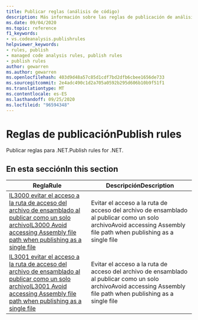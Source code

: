 ```yaml
---
title: Publicar reglas (análisis de código)
description: Más información sobre las reglas de publicación de análisis de código.
ms.date: 09/04/2020
ms.topic: reference
f1_keywords:
- vs.codeanalysis.publishrules
helpviewer_keywords:
- rules, publish
- managed code analysis rules, publish rules
- publish rules
author: gewarren
ms.author: gewarren
ms.openlocfilehash: 403d9d48a57c85d1cdf7bd2dfb6cbee1656de733
ms.sourcegitcommit: 2e4adc490c1d2a705a0592b295d606b10b9f51f1
ms.translationtype: MT
ms.contentlocale: es-ES
ms.lasthandoff: 09/25/2020
ms.locfileid: "96594348"
---
```

# <a name="publish-rules"></a><span data-ttu-id="d6a28-103">Reglas de publicación</span><span class="sxs-lookup"><span data-stu-id="d6a28-103">Publish rules</span></span>

<span data-ttu-id="d6a28-104">Publicar reglas para .NET.</span><span class="sxs-lookup"><span data-stu-id="d6a28-104">Publish rules for .NET.</span></span>

## <a name="in-this-section"></a><span data-ttu-id="d6a28-105">En esta sección</span><span class="sxs-lookup"><span data-stu-id="d6a28-105">In this section</span></span>

|<span data-ttu-id="d6a28-106">Regla</span><span class="sxs-lookup"><span data-stu-id="d6a28-106">Rule</span></span>|<span data-ttu-id="d6a28-107">Descripción</span><span class="sxs-lookup"><span data-stu-id="d6a28-107">Description</span></span>|
|----------|-----------------|
|[<span data-ttu-id="d6a28-108">IL3000 evitar el acceso a la ruta de acceso del archivo de ensamblado al publicar como un solo archivo</span><span class="sxs-lookup"><span data-stu-id="d6a28-108">IL3000 Avoid accessing Assembly file path when publishing as a single file</span></span>](il3000.md)|<span data-ttu-id="d6a28-109">Evitar el acceso a la ruta de acceso del archivo de ensamblado al publicar como un solo archivo</span><span class="sxs-lookup"><span data-stu-id="d6a28-109">Avoid accessing Assembly file path when publishing as a single file</span></span>|
|[<span data-ttu-id="d6a28-110">IL3001 evitar el acceso a la ruta de acceso del archivo de ensamblado al publicar como un solo archivo</span><span class="sxs-lookup"><span data-stu-id="d6a28-110">IL3001 Avoid accessing Assembly file path when publishing as a single file</span></span>](il3001.md)|<span data-ttu-id="d6a28-111">Evitar el acceso a la ruta de acceso del archivo de ensamblado al publicar como un solo archivo</span><span class="sxs-lookup"><span data-stu-id="d6a28-111">Avoid accessing Assembly file path when publishing as a single file</span></span>|
